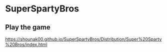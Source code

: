 # SuperSpartyBros
## Play the game 

https://shounak00.github.io/SuperSpartyBros/Distribution/Super%20Sparty%20Bros/index.html
 
